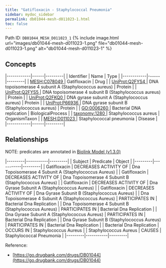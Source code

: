 ```yaml
---
title: "Gatifloxacin - Staphylococcal Pneumonia"
sidebar: mydoc_sidebar
permalink: db01044-mesh-d011023-1.html
toc: false 
---
```



Path ID: `DB01044_MESH_D011023_1`
{% include image.html url="images/db01044-mesh-d011023-1.png" file="db01044-mesh-d011023-1.png" alt="db01044-mesh-d011023-1" %}

## Concepts

|------------|------|---------|
| Identifier | Name | Type    |
|------------|------|---------|
| <a href="https://identifiers.org/MESH:C078049">MESH:C078049 </a> | Gatifloxacin | Drug |
| <a href="https://identifiers.org/UniProt:Q2FYS4">UniProt:Q2FYS4 </a> | DNA topoisomerase 4 subunit A (Staphylococcus aureus) | Protein |
| <a href="https://identifiers.org/UniProt:Q2FYS5">UniProt:Q2FYS5 </a> | DNA topoisomerase 4 subunit B (Staphylococcus aureus) | Protein |
| <a href="https://identifiers.org/UniProt:Q2FKQ0">UniProt:Q2FKQ0 </a> | DNA gyrase subunit A (Staphylococcus aureus) | Protein |
| <a href="https://identifiers.org/UniProt:P66936">UniProt:P66936 </a> | DNA gyrase subunit B (Staphylococcus aureus) | Protein |
| <a href="https://identifiers.org/GO:0006260">GO:0006260 </a> | Bacterial DNA replication | BiologicalProcess |
| <a href="https://identifiers.org/taxonomy:1280">taxonomy:1280 </a> | Staphylococcus aureus | OrganismTaxon |
| <a href="https://identifiers.org/MESH:D011023">MESH:D011023 </a> | Staphylococcal pneumonia | Disease |
|------------|------|---------|

## Relationships


NOTE: predicates are annotated in <a href="https://github.com/biolink/biolink-model/releases/tag/v1.3.0">Biolink Model (v1.3.0)</a>

|---------|-----------|---------|
| Subject | Predicate | Object  |
|---------|-----------|---------|
| Gatifloxacin | DECREASES ACTIVITY OF | Dna Topoisomerase 4 Subunit A (Staphylococcus Aureus) |
| Gatifloxacin | DECREASES ACTIVITY OF | Dna Topoisomerase 4 Subunit B (Staphylococcus Aureus) |
| Gatifloxacin | DECREASES ACTIVITY OF | Dna Gyrase Subunit A (Staphylococcus Aureus) |
| Gatifloxacin | DECREASES ACTIVITY OF | Dna Gyrase Subunit B (Staphylococcus Aureus) |
| Dna Topoisomerase 4 Subunit A (Staphylococcus Aureus) | PARTICIPATES IN | Bacterial Dna Replication |
| Dna Topoisomerase 4 Subunit B (Staphylococcus Aureus) | PARTICIPATES IN | Bacterial Dna Replication |
| Dna Gyrase Subunit A (Staphylococcus Aureus) | PARTICIPATES IN | Bacterial Dna Replication |
| Dna Gyrase Subunit B (Staphylococcus Aureus) | PARTICIPATES IN | Bacterial Dna Replication |
| Bacterial Dna Replication | OCCURS IN | Staphylococcus Aureus |
| Staphylococcus Aureus | CAUSES | Staphylococcal Pneumonia |
|---------|-----------|---------|

Reference: 
  - [https://go.drugbank.com/drugs/DB01044](https://go.drugbank.com/drugs/DB01044)
